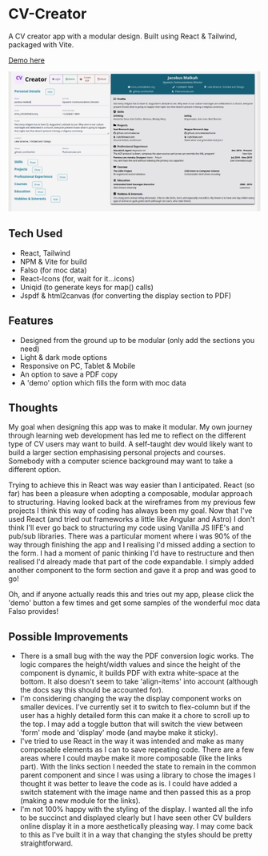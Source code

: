# CV-Creator

A CV creator app with a modular design. Built using React & Tailwind, packaged with Vite.

[Demo here](https://cascvcreator.netlify.app/)

![Image of live version](./public/lightmode.png)

## Tech Used
* React, Tailwind
* NPM & Vite for build
* Falso (for moc data)
* React-Icons (for, wait for it...icons)
* Uniqid (to generate keys for map() calls)
* Jspdf & html2canvas (for converting the display section to PDF)

## Features
* Designed from the ground up to be modular (only add the sections you need)
* Light & dark mode options
* Responsive on PC, Tablet & Mobile
* An option to save a PDF copy
* A 'demo' option which fills the form with moc data

## Thoughts
My goal when designing this app was to make it modular. My own journey through learning web development has led me to reflect on the different type of CV users may want to build. A self-taught dev would likely want to build a larger section emphasising personal projects and courses. Somebody with a computer science background may want to take a different option. 

Trying to achieve this in React was way easier than I anticipated. React (so far) has been a pleasure when adopting a composable, modular approach to structuring. Having looked back at the wireframes from my previous few projects I think this way of coding has always been my goal. Now that I've used React (and tried out frameworks a little like Angular and Astro) I don't think I'll ever go back to structuring my code using Vanilla JS IIFE's and pub/sub libraries. There was a particular moment where i was 90% of the way through finishing the app and I realising I'd missed adding a section to the form. I had a moment of panic thinking I'd have to restructure and then realised I'd already made that part of the code expandable. I simply added another component to the form section and gave it a prop and was good to go!

Oh, and if anyone actually reads this and tries out my app, please click the 'demo' button a few times and get some samples of the wonderful moc data Falso provides! 

## Possible Improvements
* There is a small bug with the way the PDF conversion logic works. The logic compares the height/width values and since the height of the component is dynamic, it builds PDF with extra white-space at the bottom. It also doesn't seem to take 'align-items' into account (although the docs say this should be accounted for).
* I'm considering changing the way the display component works on smaller devices. I've currently set it to switch to flex-column but if the user has a highly detailed form this can make it a chore to scroll up to the top. I may add a toggle button that will switch the view between 'form' mode and 'display' mode (and maybe make it sticky).
* I've tried to use React in the way it was intended and make as many composable elements as I can to save repeating code. There are a few areas where I could maybe make it more composable (like the links part). With the links section I needed the state to remain in the common parent component and since I was using a library to chose the images I thought it was better to leave the code as is. I could have added a switch statement with the image name and then passed this as a prop (making a new module for the links).
* I'm not 100% happy with the styling of the display. I wanted all the info to be succinct and displayed clearly but I have seen other CV builders online display it in a more aesthetically pleasing way. I may come back to this as I've built it in a way that changing the styles should be pretty straightforward.